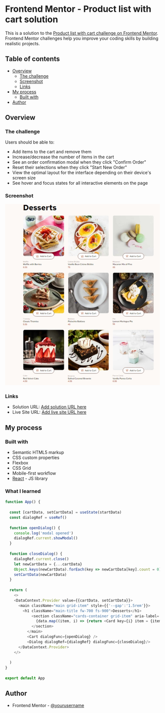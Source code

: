 # Frontend Mentor - Product list with cart solution

This is a solution to the [Product list with cart challenge on Frontend Mentor](https://www.frontendmentor.io/challenges/product-list-with-cart-5MmqLVAp_d). Frontend Mentor challenges help you improve your coding skills by building realistic projects. 

## Table of contents

- [Overview](#overview)
  - [The challenge](#the-challenge)
  - [Screenshot](#screenshot)
  - [Links](#links)
- [My process](#my-process)
  - [Built with](#built-with)
- [Author](#author)

## Overview

### The challenge

Users should be able to:

- Add items to the cart and remove them
- Increase/decrease the number of items in the cart
- See an order confirmation modal when they click "Confirm Order"
- Reset their selections when they click "Start New Order"
- View the optimal layout for the interface depending on their device's screen size
- See hover and focus states for all interactive elements on the page

### Screenshot

![](./screenshot.jpeg)


### Links

- Solution URL: [Add solution URL here](https://github.com/dimitrisdr/product-list-with-cart-react.git)
- Live Site URL: [Add live site URL here](https://dimitrisdr.github.io/product-list-with-cart-react/)

## My process

### Built with

- Semantic HTML5 markup
- CSS custom properties
- Flexbox
- CSS Grid
- Mobile-first workflow
- [React](https://reactjs.org/) - JS library

### What I learned

```js
function App() {

  const [cartData, setCartData] = useState(startData)
  const dialogRef = useRef()

  function openDialog() {
    console.log('modal opened')
    dialogRef.current.showModal()
  }

  function closeDialog() {
    dialogRef.current.close()
    let newCartData = {...cartData}
    Object.keys(newCartData).forEach(key => newCartData[key].count = 0)
    setCartData(newCartData)
  }

  return (
    <>
    <DataContext.Provider value={{cartData, setCartData}}>
      <main className="main grid-item" style={{'--gap':'1.5rem'}}>
        <h1 className="main-title fw-700 fs-900">Desserts</h1>
            <section className="cards-container grid-item" aria-label='Product cards'>
              {data.map((item, i) => {return <Card key={i} item = {item} /> })}
            </section>
          </main>
          <Cart dialogFunc={openDialog} />
          <Dialog dialogRef={dialogRef} dialogFunc={closeDialog}/>
      </DataContext.Provider>
    </>
    
  )
}

export default App
```

## Author

- Frontend Mentor - [@yourusername](https://www.frontendmentor.io/profile/dimitrisdr)